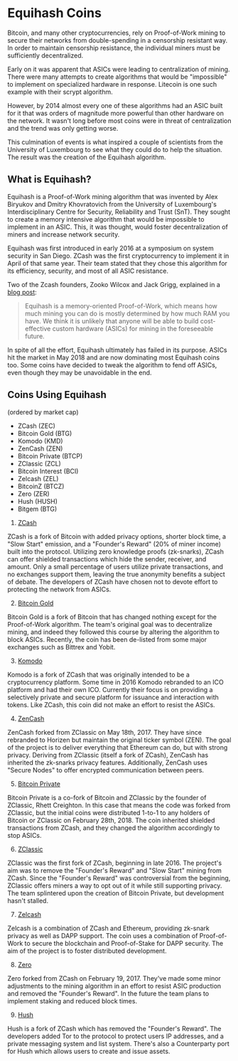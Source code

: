 # Equihash Coins

Bitcoin, and many other cryptocurrencies, rely on Proof-of-Work mining to secure their networks from double-spending in a censorship resistant way. In order to maintain censorship resistance, the individual miners must be sufficiently decentralized.

Early on it was apparent that ASICs were leading to centralization of mining. There were many attempts to create algorithms that would be "impossible" to implement on specialized hardware in response. Litecoin is one such example with their scrypt algorithm.

However, by 2014 almost every one of these algorithms had an ASIC built for it that was orders of magnitude more powerful than other hardware on the network. It  wasn't long before most coins were in threat of centralization and the trend was only getting worse.

This culmination of events is what inspired a couple of scientists from the University of Luxembourg to see what they could do to help the situation. The result was the creation of the Equihash algorithm.

## What is Equihash?

Equihash is a Proof-of-Work mining algorithm that was invented by Alex Biryukov and Dmitry Khovratovich from the University of Luxembourg's Interdisciplinary Centre for Security, Reliability and Trust (SnT). They sought to create a memory intensive algorithm that would be impossible to implement in an ASIC. This, it was thought, would foster decentralization of miners and increase network security.

Equihash was first introduced in early 2016 at a symposium on system security in San Diego. ZCash was the first cryptocurrency to implement it in April of that same year. Their team stated that they chose this algorithm for its efficiency, security, and most of all ASIC resistance.

Two of the Zcash founders, Zooko Wilcox and Jack Grigg, explained in a [blog post](https://z.cash/blog/why-equihash/):

>Equihash is a memory-oriented Proof-of-Work, which means how much mining you can do is mostly determined by how much RAM you have. We think it is unlikely that anyone will be able to build cost-effective custom hardware (ASICs) for mining in the foreseeable future.

In spite of all the effort, Equihash ultimately has failed in its purpose. ASICs hit the market in May 2018 and are now dominating most Equihash coins too. Some coins have decided to tweak the algorithm to fend off ASICs, even though they may be unavoidable in the end.

## Coins Using Equihash
(ordered by market cap)

+ ZCash (ZEC)
+ Bitcoin Gold (BTG)
+ Komodo (KMD)
+ ZenCash (ZEN)
+ Bitcoin Private (BTCP)
+ ZClassic (ZCL)
+ Bitcoin Interest (BCI)
+ Zelcash (ZEL)
+ BitcoinZ (BTCZ)
+ Zero (ZER)
+ Hush (HUSH)
+ Bitgem (BTG)

1. [ZCash](https://z.cash)

ZCash is a fork of Bitcoin with added privacy options, shorter block time, a "Slow Start" emission, and a "Founder's Reward" (20% of miner income) built into the protocol. Utilizing zero knowledge proofs (zk-snarks), ZCash can offer shielded transactions which hide the sender, receiver, and amount. Only a small percentage of users utilize private transactions, and no exchanges support them, leaving the true anonymity benefits a subject of debate. The developers of ZCash have chosen not to devote effort to protecting the network from ASICs.

2. [Bitcoin Gold](https://bitcoingold.org/)

Bitcoin Gold is a fork of Bitcoin that has changed nothing except for the Proof-of-Work algorithm. The team's original goal was to decentralize mining, and indeed they followed this course by altering the algorithm to block ASICs. Recently, the coin has been de-listed from some major exchanges such as Bittrex and Yobit.

3. [Komodo](https://komodoplatform.com/)

Komodo is a fork of ZCash that was originally intended to be a cryptocurrency platform. Some time in 2016 Komodo rebranded to an ICO platform and had their own ICO. Currently their focus is on providing a selectively private and secure platform for issuance and interaction with tokens. Like ZCash, this coin did not make an effort to resist the ASICs.

4. [ZenCash](https://zencash.com/)

ZenCash forked from ZClassic on May 18th, 2017. They have since rebranded to Horizen but maintain the original ticker symbol (ZEN). The goal of the project is to deliver everything that Ethereum can do, but with strong privacy. Deriving from ZClassic (itself a fork of ZCash), ZenCash has inherited the zk-snarks privacy features. Additionally, ZenCash uses "Secure Nodes" to offer encrypted communication between peers.

5. [Bitcoin Private](https://btcprivate.org/)

Bitcoin Private is a co-fork of Bitcoin and ZClassic by the founder of ZClassic, Rhett Creighton. In this case that means the code was forked from ZClassic, but the initial coins were distributed 1-to-1 to any holders of Bitcoin or ZClassic on February 28th, 2018. The coin inherited shielded transactions from ZCash, and they changed the algorithm accordingly to stop ASICs.

6. [ZClassic](https://zclassic.org/)

ZClassic was the first fork of ZCash, beginning in late 2016. The project's aim was to remove the "Founder's Reward" and "Slow Start" mining from ZCash. Since the "Founder's Reward" was controversial from the beginning, ZClassic offers miners a way to opt out of it while still supporting privacy. The team splintered upon the creation of Bitcoin Private, but development hasn't stalled.

7. [Zelcash](https://zel.cash)

Zelcash is a combination of ZCash and Ethereum, providing zk-snark privacy as well as DAPP support. The coin uses a combination of Proof-of-Work to secure the blockchain and Proof-of-Stake for DAPP security. The aim of the project is to foster distributed development.

8. [Zero](https://zerocurrency.io/)

Zero forked from ZCash on February 19, 2017. They've made some minor adjustments to the mining algorithm in an effort to resist ASIC production and removed the "Founder's Reward". In the future the team plans to implement staking and reduced block times.

9. [Hush](https://myhush.org/)

Hush is a fork of ZCash which has removed the "Founder's Reward". The developers added Tor to the protocol to protect users IP addresses, and a private messaging system and list system. There's also a Counterparty port for Hush which allows users to create and issue assets.
